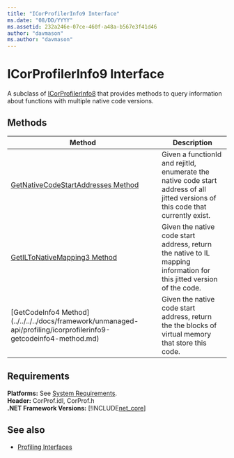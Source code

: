 ```yaml
---
title: "ICorProfilerInfo9 Interface"
ms.date: "08/DD/YYYY"
ms.assetid: 232a246e-07ce-460f-a48a-b567e3f41d46
author: "davmason"
ms.author: "davmason"
---
```

# ICorProfilerInfo9 Interface

A subclass of [ICorProfilerInfo8](../../../../docs/framework/unmanaged-api/profiling/icorprofilerinfo8-interface.md) that provides methods to query information about functions with multiple native code versions.  

## Methods  

| Method|Description|  
| ------------|-----------------|  
|[GetNativeCodeStartAddresses Method](../../../../docs/framework/unmanaged-api/profiling/icorprofilerinfo9-getnativecodestartaddresses-method.md)| Given a functionId and rejitId, enumerate the native code start address of all jitted versions of this code that currently exist. |
|[GetILToNativeMapping3 Method](../../../../docs/framework/unmanaged-api/profiling/icorprofilerinfo9-getiltonativemapping3-method.md)| Given the native code start address, return the native to IL mapping information for this jitted version of the code. |
|[GetCodeInfo4 Method] (../../../../docs/framework/unmanaged-api/profiling/icorprofilerinfo9-getcodeinfo4-method.md)| Given the native code start address, return the the blocks of virtual memory that store this code. |

## Requirements  
**Platforms:** See [System Requirements](../../../../docs/framework/get-started/system-requirements.md).  
**Header:** CorProf.idl, CorProf.h  
**.NET Framework Versions:** [!INCLUDE[net_core](../../../../includes/net-core.md)]  
## See also
- [Profiling Interfaces](../../../../docs/framework/unmanaged-api/profiling/profiling-interfaces.md)
